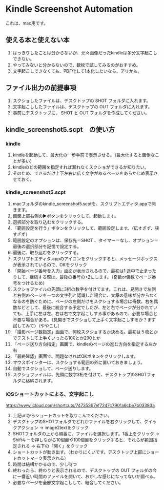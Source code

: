 # Kindle Screenshot Automation

これは、mac用です。

## 使える本と使えない本
 1. はっきりしたことは分からないが、元々画像だったkindleは多分文字起こしできない。
 2. やってみないと分からないので、数枚で試してみるのがおすすめ。
 3. 文字起こしできなくても、PDF化して1本化したいなら、アリかも。

## ファイル出力の前提事項
 1. スクショしたファイルは、デスクトップの SHOT フォルダに入れます。
 2. 文字起こししたファイルは、デスクトップの OUT フォルダに入れます。
 3. 事前にデスクトップに、 SHOT と OUT フォルダを作成してください。 

## kindle_screenshot5.scpt　の使い方
 ### kindle 
 1. kindleを起動して、最大化の一歩手前で表示させる。（最大化すると面倒なことが多い）
 2. kindleのどの範囲を指定すれば漏れなくスクショができるか知りたい。
 3. そのため、できるだけ上下左右に広く文字があるページをあらかじめ表示させておく。

 ### kindle_screenshot5.scpt
 1. macフォルダのkindle_screenshot5.scptを、スクリプトエディタ.appで開きます。
 2. 画面上部右側の▶️ボタンをクリックして、起動します。
 3. 選択部分を取り込むをクリックする。
 4. 「範囲設定を行う」ボタンをクリックして、範囲設定します。（広すぎず、狭すぎず）
 5. 範囲設定のオプションは、保存先＝SHOT 、タイマー＝なし、オプション＝最後の選択部分を記憶で設定する。
 6. 最後に、取り込むをクリックする。
 7. スクリプトエディタ.appのアイコンをクリックすると、メッセージボックスが表示されているので、OKをクリック
 8. 「開始ページ番号を入力」画面が表示されるので、最初は1  途中で止まったりして、継続する際は、最後の番号の+2にします。（奇数or偶数でページ番号をつけるため）
 9. スクショファイルの先頭に3桁の数字を付けてます。これは、見開きで左側と右側のページを一つの文字列と認識した場合に、文章の意味が分からなくなるのを防ぐために、ページの左側だけをスクショする場合は奇数。右を偶数などとして、最後に統合する予定でしたが、左と右でページが分かれていても、上手に左は左、右は右で文字起こしする事があるので、必要な場合と不要な場合がある。（見開きでスクショして上手く文字起こしするか？まず試してみて）（ややこし）
 10. 「撮影ページ数指定」画面で、何枚スクショするか決める。最初は５枚とかでテストして上手くいったら100とか200とか
 11. 「ページ送り方向指定」画面で、kindleのページの進む方向を指定する左か右
 12. 「最終確認」画面で、問題なければOKボタンをクリックします。
 13. マウスポインターは、スクショする範囲の外に置いておきましょう。
 14. 自動でスクショして、ページ送りします。
 15. スクショファイルは、先頭に数字3桁を付けて、デスクトップのSHOTフォルダに格納されます。

 ### iOSショートカットによる、文字起こし
 https://www.icloud.com/shortcuts/74735397ef7247c7901a6cbe7b03383a
 
 1. 上記urlからショートカットを取りこんでください。
 2. デスクトップのSHOTフォルダでどれかファイルを右クリックして、クイックアクション → image2textをクリック
 3. SHOTフォルダの上から順番に、ファイルを選択します。1番上をクリック → Shiftキーを押しながら10個目や100個目をクリックすると、それらが範囲指定される → 右下の「開く」をクリック
 4. ショートカットが動き出す。（わかりにくいです。デスクトップ上部にショートカットマーク表示される）
 5. 時間は結構かかるので、少し待つ
 6. 終わったら、終わりと表示されるので、デスクトップの OUT フォルダの今に一番近い時間のファイルを開いて、おかしな感じになってないか調べる。
 7. 必要なページを全部文字起こしして、結合してください。

 